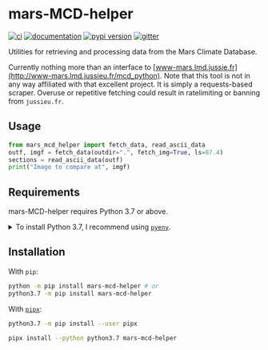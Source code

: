 # mars-MCD-helper

[![ci](https://github.com/2e0byo/mars-mcd-helper/workflows/ci/badge.svg)](https://github.com/2e0byo/mars-mcd-helper/actions?query=workflow%3Aci)
[![documentation](https://img.shields.io/badge/docs-mkdocs%20material-blue.svg?style=flat)](https://2e0byo.github.io/mars-mcd-helper/)
[![pypi version](https://img.shields.io/pypi/v/mars-mcd-helper.svg)](https://pypi.org/project/mars-mcd-helper/)
[![gitter](https://badges.gitter.im/join%20chat.svg)](https://gitter.im/mars-mcd-helper/community)

Utilities for retrieving and processing data from the Mars Climate Database.

Currently nothing more than an interface to
[www-mars.lmd.jussie.fr](http://www-mars.lmd.jussieu.fr/mcd_python).  Note that
this tool is not in any way affiliated with that excellent project.  It is
simply a requests-based scraper.  Overuse or repetitive fetching could result in
ratelimiting or banning from `jussieu.fr`.



## Usage

```python
from mars_mcd_helper import fetch_data, read_ascii_data
outf, imgf = fetch_data(outdir=".", fetch_img=True, ls=87.4)
sections = read_ascii_data(outf)
print("Image to compare at", imgf)
```

## Requirements

mars-MCD-helper requires Python 3.7 or above.

<details>
<summary>To install Python 3.7, I recommend using <a href="https://github.com/pyenv/pyenv"><code>pyenv</code></a>.</summary>

```bash
# install pyenv
git clone https://github.com/pyenv/pyenv ~/.pyenv

# setup pyenv (you should also put these three lines in .bashrc or similar)
export PATH="${HOME}/.pyenv/bin:${PATH}"
export PYENV_ROOT="${HOME}/.pyenv"
eval "$(pyenv init -)"

# install Python 3.7
pyenv install 3.7.12

# make it available globally
pyenv global system 3.7.12
```
</details>

## Installation

With `pip`:
```bash
python -m pip install mars-mcd-helper # or
python3.7 -m pip install mars-mcd-helper
```

With [`pipx`](https://github.com/pipxproject/pipx):
```bash
python3.7 -m pip install --user pipx

pipx install --python python3.7 mars-mcd-helper
```

